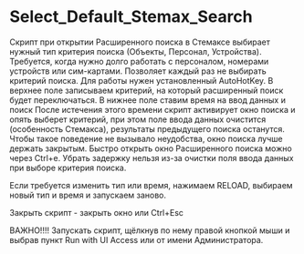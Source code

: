 # Select_Default_Stemax_Search
Скрипт при открытии Расширенного поиска в Стемаксе выбирает нужный тип критерия поиска (Объекты, Персонал, Устройства).
Требуется, когда нужно долго работать с персоналом, номерами устройств или сим-картами. Позволяет каждый раз не выбирать критерий поиска.
Для работы нужен установленный AutoHotKey.
В верхнее поле записываем критерий, на который расширенный поиск будет переключаться.
В нижнее поле ставим время на ввод данных и поиск 
После истечения этого времени скрипт активирует окно поиска и опять выберет критерий, при этом поле ввода данных очистится (особенность Стемакса), результаты предыдущего поиска останутся.
Чтобы такое поведение не вызывало неудобства, окно поиска лучше держать закрытым. 
Быстро открыть окно Расширенного поиска можно через Ctrl+e. Убрать задержку нельзя из-за очистки поля ввода данных при выборе критерия поиска.

Если требуется изменить тип или время, нажимаем RELOAD, выбираем новый тип и время и запускаем заново.

Закрыть скрипт - закрыть окно или Ctrl+Esc

ВАЖНО!!!! Запускать скрипт, щёлкнув по нему правой кнопкой мыши и выбрав пункт Run with UI Access или от имени Администратора.
